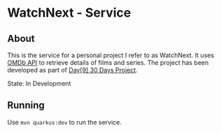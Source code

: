 # WatchNext - Service
## About
This is the service for a personal project I refer to as WatchNext.
It uses [OMDb API](http://www.omdbapi.com/) to retrieve details of films and series.
The project has been developed as part of [Day[9] 30 Days Project](https://day9.tv/dk30/project/603a211332ade2445d9d56d2).

State: In Development

## Running
Use `mvn quarkus:dev` to run the service.
